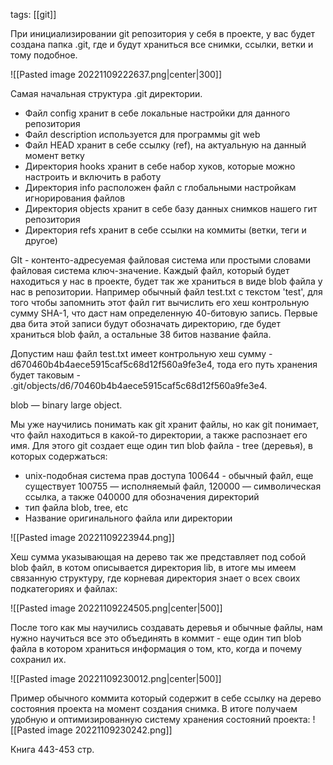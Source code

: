 tags: [[git]]

При инициализировании git репозитория у себя в проекте, у вас будет создана папка .git, где и будут храниться все снимки, ссылки, ветки и тому подобное. 

![[Pasted image 20221109222637.png|center|300]]

Самая начальная структура .git директории. 
+ Файл config хранит в себе локальные настройки для данного репозитория
+ Файл description используется для программы git web
+ Файл HEAD хранит в себе ссылку (ref), на актуальную на данный момент ветку
+ Директория hooks хранит в себе набор хуков, которые можно настроить и включить в работу
+ Директория info расположен файл с глобальными настройкам игнорирования файлов
+ Директория objects хранит в себе базу данных снимков нашего гит репозитория
+ Директория refs хранит в себе ссылки на коммиты (ветки, теги и другое)

GIt - контенто-адресуемая файловая система или простыми словами файловая система ключ-значение. Каждый файл, который будет находиться у нас в проекте, будет так же храниться в виде blob файла у нас в репозитории.
Например обычный файл test.txt с текстом 'test', для того чтобы запомнить этот файл гит вычислить его хеш контрольную сумму SHA-1, что даст нам определенную 40-битовую запись. Первые два бита этой записи будут обозначать директорию, где будет храниться blob файл, а остальные 38 битов название файла.

Допустим наш файл test.txt имеет контрольную хеш сумму - d670460b4b4aece5915caf5c68d12f560a9fe3e4, тода его путь хранения будет таковым - .git/objects/d6/70460b4b4aece5915caf5c68d12f560a9fe3e4.

blob — binary large object.

Мы уже научились понимать как git хранит файлы, но как git понимает, что файл находиться в какой-то директории, а также распознает его имя. Для этого git создает еще один тип blob файла - tree (деревья), в которых содержаться: 

+ unix-подобная система прав доступа 100644 - обычный файл, еще существует 100755 — исполняемый файл, 120000 — символическая ссылка,  а также 040000 для обозначения директорий
+ тип файла blob, tree, etc
+ Название оригинального файла или директории

![[Pasted image 20221109223944.png]]

Хеш сумма указывающая на дерево так же представляет под собой blob файл, в котом описывается директория lib, в итоге мы имеем связанную структуру, где корневая директория знает о всех своих подкатегориях и файлах:

![[Pasted image 20221109224505.png|center|500]]

После того как мы научились создавать деревья и обычные файлы, нам нужно научиться все это объединять в коммит - еще один тип blob файла в котором храниться информация о том, кто, когда и почему сохранил их.

![[Pasted image 20221109230012.png|center|500]]

Пример обычного коммита который содержит в себе ссылку на дерево состояния проекта на момент создания снимка.
В итоге получаем удобную и оптимизированную систему хранения состояний проекта:
![[Pasted image 20221109230242.png]]


Книга 443-453 стр.